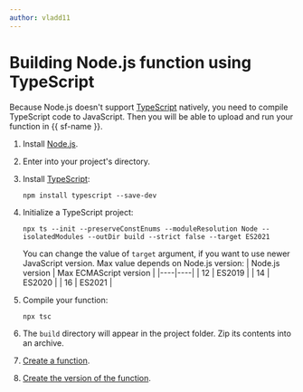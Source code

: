 ```yaml
---
author: vladd11
---
```


# Building Node.js function using TypeScript

Because Node.js doesn't support [TypeScript](https://www.typescriptlang.org/) natively, you need to compile TypeScript code to JavaScript. Then you will be able to upload and run your function in {{ sf-name }}.

1. Install [Node.js](https://nodejs.org/ru/).
1. Enter into your project's directory.
1. Install [TypeScript](https://www.typescriptlang.org/download):
    ```
    npm install typescript --save-dev
    ```
1. Initialize a TypeScript project:
    ```
    npx ts --init --preserveConstEnums --moduleResolution Node --isolatedModules --outDir build --strict false --target ES2021
    ```
    
    You can change the value of `target` argument, if you want to use newer JavaScript version. Max value depends on Node.js version:
    | Node.js version | Max ECMAScript version |
    |----|----|
    | 12 | ES2019 |
    | 14 | ES2020 |
    | 16 | ES2021 |

1. Compile your function:
    ```
    npx tsc
    ```
1. The `build` directory will appear in the project folder. Zip its contents into an archive.
1. [Create a function](../operations/function/function-create.md).
1. [Create the version of the function](../operations/function/version-manage.md).
